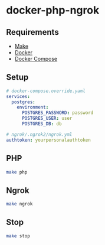 # docker-php-ngrok

## Requirements

- [Make](https://www.gnu.org/software/make/)
- [Docker](https://www.docker.com/)
- [Docker Compose](https://docs.docker.com/compose/)

## Setup

```yaml
# docker-compose.override.yaml
services:
  postgres:
    environment:
      POSTGRES_PASSWORD: password
      POSTGRES_USER: user
      POSTGRES_DB: db
```

```yaml
# ngrok/.ngrok2/ngrok.yml
authtoken: yourpersonalauthtoken
```

## PHP

```bash
make php
```

## Ngrok

```bash
make ngrok
```

## Stop

```bash
make stop
```